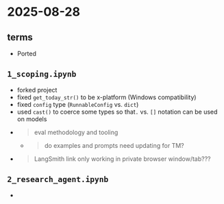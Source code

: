 # 2025-08-28

## terms

- Ported
  
## `1_scoping.ipynb`

- forked project
- fixed `get_today_str()` to be x-platform (Windows compatibility)
- fixed `config` type (`RunnableConfig` vs. `dict`)
- used `cast()` to coerce some types so that`.` vs. `[]` notation can be used on models
- > eval methodology and tooling
  - > do examples and prompts need updating for TM?
- > LangSmith link only working in private browser window/tab???

## `2_research_agent.ipynb`

-
